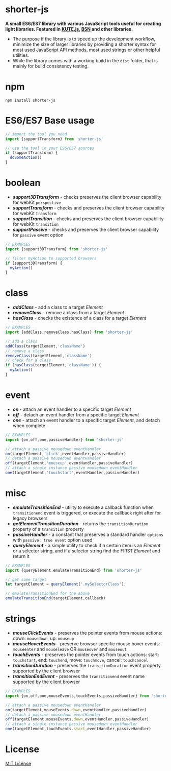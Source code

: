 # shorter-js
**A small ES6/ES7 library with various JavaScript tools useful for creating light libraries.
Featured in [KUTE.js](https://github.com/thednp/kute.js), [BSN](https://github.com/thednp/bootstrap.native) and other libraries.**

* The purpose if the library is to speed up the development workflow, minimize the size of larger libraries by providing a shorter syntax for most used JavaScript API methods, most used strings or other helpful utilities.
* While the library comes with a working build in the `dist` folder, that is mainly for build consistency testing.

# npm
```
npm install shorter-js
```

# ES6/ES7 Base usage
```js
// import the tool you need
import {supportTransform} from 'shorter-js'

// use the tool in your ES6/ES7 sources
if (supportTransform) {
  doSomeAction()
}
```

# boolean
* ***support3DTransform*** - checks preserves the client browser capability for webKit `perspective` 
* ***supportTransform*** - checks and preserves the client browser capability for webKit `transform` 
* ***supportTransition*** - checks and preserves the client browser capability for webKit `transition` 
* ***supportPassive*** - checks and preserves the client browser capability for `passive` event option

```js 
// EXAMPLES
import {support3DTransform} from 'shorter-js'

// filter myAction to supported browsers
if (support3DTransform) {
  myAction()
}
```
	
# class
* ***addClass*** - add a class to a target *Element*
* ***removeClass*** - remove a class from a target *Element*
* ***hasClass*** - checks the existence of a class for a target *Element*

```js 
// EXAMPLES
import {addClass,removeClass,hasClass} from 'shorter-js'

// add a class
addClass(targetElement,'className')
// remove a class
removeClass(targetElement,'className')
// check for a class
if (hasClass(targetElement,'className')) {
  myAction()
}
```

# event
* ***on*** - attach an event handler to a specific target *Element*
* ***off*** - detach an event handler from a specific target *Element*
* ***one*** - attach an event handler to a specific target *Element*, and detach when complete
```js 
// EXAMPLES
import {on,off,one,passiveHandler} from 'shorter-js'

// attach a passive mousedown eventHandler
on(targetElement,'click',eventHandler,passiveHandler)
// detach a passive mousedown eventHandler
off(targetElement,'mouseup',eventHandler,passiveHandler)
// attach a single instance passive mousedown eventHandler
one(targetElement,'touchstart',eventHandler,passiveHandler)
```

# misc
* ***emulateTransitionEnd*** - utility to execute a callback function when `transitionend` event is triggered, or execute the callback right after for legacy browsers
* ***getElementTransitionDuration*** - returns the `transitionDuration` property of a `transition` property
* ***passiveHandler*** - a constant that preserves a standard handler `options` with `passive: true event` option used
* ***queryElement*** - a simple utility to check if a certain item is an *Element* or a selector string, and if a selector string find the FIRST *Element* and return it
```js 
// EXAMPLES
import {queryElement,emulateTransitionEnd} from 'shorter-js'

// get some target
let targetElement = queryElement('.mySelectorClass');

// emulateTransitionEnd for the above
emulateTransitionEnd(targetElement,callback)
```

# strings
* ***mouseClickEvents*** - preserves the pointer events from mouse actions: down: `mousedown`, up: `mouseup`
* ***mouseHoverEvents*** - preserve browser specific mouse hover events: `mouseenter` and `mouseleave` OR `mouseover` and `mouseout`
* ***touchEvents*** - preserves the pointer events from touch actions: start: `touchstart`, end: `touchend`, move: `touchmove`, cancel: `touchcancel`
* ***transitionDuration*** - preserves the `transitionDuration` event property supported by the client browser 
* ***transitionEndEvent*** - preserves the `transitionend` event name supported by the client browser 

```js 
// EXAMPLES
import {on,off,one,mouseEvents,touchEvents,passiveHandler} from 'shorter-js'

// attach a passive mousedown eventHandler
on(targetElement,mouseEvents.down,eventHandler,passiveHandler)
// detach a passive mousedown eventHandler
off(targetElement,mouseEvents.down,eventHandler,passiveHandler)
// attach a single instance passive mousedown eventHandler
one(targetElement,touchEvents.start,eventHandler,passiveHandler)
```

# License
[MIT License](https://github.com/thednp/shorter-js/blob/master/LICENSE)
